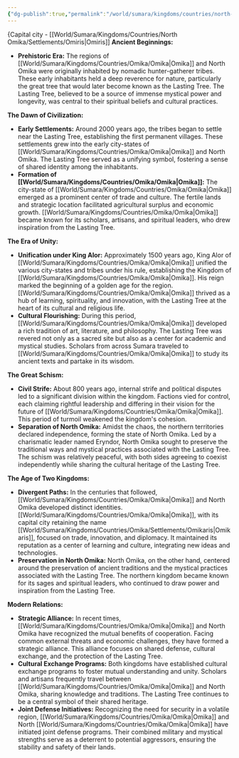 ```yaml
---
{"dg-publish":true,"permalink":"/world/sumara/kingdoms/countries/north-omika/north-omika/"}
---
```


{Capital city - [[World/Sumara/Kingdoms/Countries/North Omika/Settlements/Omiris\|Omiris]]
**Ancient Beginnings:**

- **Prehistoric Era:** The regions of [[World/Sumara/Kingdoms/Countries/Omika/Omika\|Omika]] and North Omika were originally inhabited by nomadic hunter-gatherer tribes. These early inhabitants held a deep reverence for nature, particularly the great tree that would later become known as the Lasting Tree. The Lasting Tree, believed to be a source of immense mystical power and longevity, was central to their spiritual beliefs and cultural practices.

**The Dawn of Civilization:**

- **Early Settlements:** Around 2000 years ago, the tribes began to settle near the Lasting Tree, establishing the first permanent villages. These settlements grew into the early city-states of [[World/Sumara/Kingdoms/Countries/Omika/Omika\|Omika]] and North Omika. The Lasting Tree served as a unifying symbol, fostering a sense of shared identity among the inhabitants.
- **Formation of [[World/Sumara/Kingdoms/Countries/Omika/Omika\|Omika]]:** The city-state of [[World/Sumara/Kingdoms/Countries/Omika/Omika\|Omika]] emerged as a prominent center of trade and culture. The fertile lands and strategic location facilitated agricultural surplus and economic growth. [[World/Sumara/Kingdoms/Countries/Omika/Omika\|Omika]] became known for its scholars, artisans, and spiritual leaders, who drew inspiration from the Lasting Tree.

**The Era of Unity:**

- **Unification under King Alor:** Approximately 1500 years ago, King Alor of [[World/Sumara/Kingdoms/Countries/Omika/Omika\|Omika]] unified the various city-states and tribes under his rule, establishing the Kingdom of [[World/Sumara/Kingdoms/Countries/Omika/Omika\|Omika]]. His reign marked the beginning of a golden age for the region. [[World/Sumara/Kingdoms/Countries/Omika/Omika\|Omika]] thrived as a hub of learning, spirituality, and innovation, with the Lasting Tree at the heart of its cultural and religious life.
- **Cultural Flourishing:** During this period, [[World/Sumara/Kingdoms/Countries/Omika/Omika\|Omika]] developed a rich tradition of art, literature, and philosophy. The Lasting Tree was revered not only as a sacred site but also as a center for academic and mystical studies. Scholars from across Sumara traveled to [[World/Sumara/Kingdoms/Countries/Omika/Omika\|Omika]] to study its ancient texts and partake in its wisdom.

**The Great Schism:**

- **Civil Strife:** About 800 years ago, internal strife and political disputes led to a significant division within the kingdom. Factions vied for control, each claiming rightful leadership and differing in their vision for the future of [[World/Sumara/Kingdoms/Countries/Omika/Omika\|Omika]]. This period of turmoil weakened the kingdom's cohesion.
- **Separation of North Omika:** Amidst the chaos, the northern territories declared independence, forming the state of North Omika. Led by a charismatic leader named Eryndor, North Omika sought to preserve the traditional ways and mystical practices associated with the Lasting Tree. The schism was relatively peaceful, with both sides agreeing to coexist independently while sharing the cultural heritage of the Lasting Tree.

**The Age of Two Kingdoms:**

- **Divergent Paths:** In the centuries that followed, [[World/Sumara/Kingdoms/Countries/Omika/Omika\|Omika]] and North Omika developed distinct identities. [[World/Sumara/Kingdoms/Countries/Omika/Omika\|Omika]], with its capital city retaining the name [[World/Sumara/Kingdoms/Countries/Omika/Settlements/Omikaris\|Omikaris]], focused on trade, innovation, and diplomacy. It maintained its reputation as a center of learning and culture, integrating new ideas and technologies.
- **Preservation in North Omika:** North Omika, on the other hand, centered around the preservation of ancient traditions and the mystical practices associated with the Lasting Tree. The northern kingdom became known for its sages and spiritual leaders, who continued to draw power and inspiration from the Lasting Tree.

**Modern Relations:**

- **Strategic Alliance:** In recent times, [[World/Sumara/Kingdoms/Countries/Omika/Omika\|Omika]] and North Omika have recognized the mutual benefits of cooperation. Facing common external threats and economic challenges, they have formed a strategic alliance. This alliance focuses on shared defense, cultural exchange, and the protection of the Lasting Tree.
- **Cultural Exchange Programs:** Both kingdoms have established cultural exchange programs to foster mutual understanding and unity. Scholars and artisans frequently travel between [[World/Sumara/Kingdoms/Countries/Omika/Omika\|Omika]] and North Omika, sharing knowledge and traditions. The Lasting Tree continues to be a central symbol of their shared heritage.
- **Joint Defense Initiatives:** Recognizing the need for security in a volatile region, [[World/Sumara/Kingdoms/Countries/Omika/Omika\|Omika]] and North [[World/Sumara/Kingdoms/Countries/Omika/Omika\|Omika]] have initiated joint defense programs. Their combined military and mystical strengths serve as a deterrent to potential aggressors, ensuring the stability and safety of their lands.